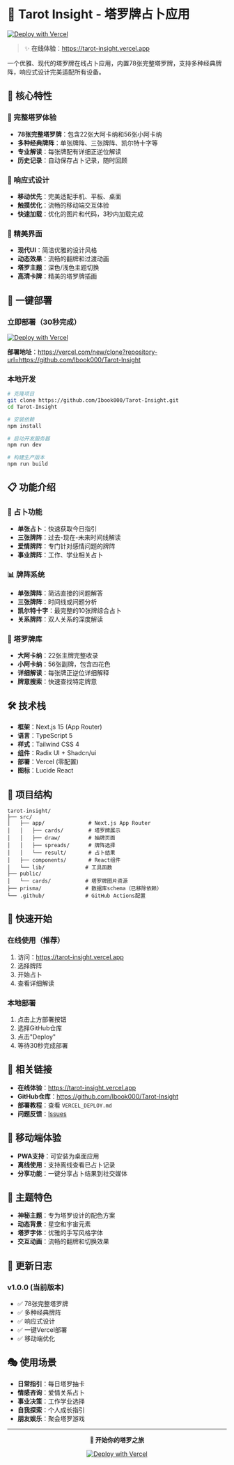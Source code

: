 # 🔮 Tarot Insight - 塔罗牌占卜应用

[![Deploy with Vercel](https://vercel.com/button)](https://vercel.com/new/clone?repository-url=https://github.com/Ibook000/Tarot-Insight)

> ✨ **在线体验**：https://tarot-insight.vercel.app

一个优雅、现代的塔罗牌在线占卜应用，内置78张完整塔罗牌，支持多种经典牌阵，响应式设计完美适配所有设备。

## 🌟 核心特性

### 🎯 完整塔罗体验
- **78张完整塔罗牌**：包含22张大阿卡纳和56张小阿卡纳
- **多种经典牌阵**：单张牌阵、三张牌阵、凯尔特十字等
- **专业解读**：每张牌配有详细正逆位解读
- **历史记录**：自动保存占卜记录，随时回顾

### 📱 响应式设计
- **移动优先**：完美适配手机、平板、桌面
- **触摸优化**：流畅的移动端交互体验
- **快速加载**：优化的图片和代码，3秒内加载完成

### 🎨 精美界面
- **现代UI**：简洁优雅的设计风格
- **动态效果**：流畅的翻牌和过渡动画
- **塔罗主题**：深色/浅色主题切换
- **高清卡牌**：精美的塔罗牌插画

## 🚀 一键部署

### 立即部署（30秒完成）
[![Deploy with Vercel](https://vercel.com/button)](https://vercel.com/new/clone?repository-url=https://github.com/Ibook000/Tarot-Insight)

**部署地址**：https://vercel.com/new/clone?repository-url=https://github.com/Ibook000/Tarot-Insight

### 本地开发
```bash
# 克隆项目
git clone https://github.com/Ibook000/Tarot-Insight.git
cd Tarot-Insight

# 安装依赖
npm install

# 启动开发服务器
npm run dev

# 构建生产版本
npm run build
```

## 📋 功能介绍

### 🔮 占卜功能
- **单张占卜**：快速获取今日指引
- **三张牌阵**：过去-现在-未来时间线解读
- **爱情牌阵**：专门针对感情问题的牌阵
- **事业牌阵**：工作、学业相关占卜

### 📊 牌阵系统
- **单张牌阵**：简洁直接的问题解答
- **三张牌阵**：时间线或问题分析
- **凯尔特十字**：最完整的10张牌综合占卜
- **关系牌阵**：双人关系的深度解读

### 🎴 塔罗牌库
- **大阿卡纳**：22张主牌完整收录
- **小阿卡纳**：56张副牌，包含四花色
- **详细解读**：每张牌正逆位详细解释
- **牌意搜索**：快速查找特定牌意

## 🛠️ 技术栈

- **框架**：Next.js 15 (App Router)
- **语言**：TypeScript 5
- **样式**：Tailwind CSS 4
- **组件**：Radix UI + Shadcn/ui
- **部署**：Vercel (零配置)
- **图标**：Lucide React

## 📁 项目结构

```
tarot-insight/
├── src/
│   ├── app/              # Next.js App Router
│   │   ├── cards/        # 塔罗牌展示
│   │   ├── draw/         # 抽牌页面
│   │   ├── spreads/      # 牌阵选择
│   │   └── result/       # 占卜结果
│   ├── components/       # React组件
│   └── lib/             # 工具函数
├── public/
│   └── cards/           # 塔罗牌图片资源
├── prisma/              # 数据库schema（已移除依赖）
└── .github/             # GitHub Actions配置
```

## 🎯 快速开始

### 在线使用（推荐）
1. 访问：https://tarot-insight.vercel.app
2. 选择牌阵
3. 开始占卜
4. 查看详细解读

### 本地部署
1. 点击上方部署按钮
2. 选择GitHub仓库
3. 点击"Deploy"
4. 等待30秒完成部署

## 🔗 相关链接

- **在线体验**：https://tarot-insight.vercel.app
- **GitHub仓库**：https://github.com/Ibook000/Tarot-Insight
- **部署教程**：查看 `VERCEL_DEPLOY.md`
- **问题反馈**：[Issues](https://github.com/Ibook000/Tarot-Insight/issues)

## 📱 移动端体验

- **PWA支持**：可安装为桌面应用
- **离线使用**：支持离线查看已占卜记录
- **分享功能**：一键分享占卜结果到社交媒体

## 🎨 主题特色

- **神秘主题**：专为塔罗设计的配色方案
- **动态背景**：星空和宇宙元素
- **塔罗字体**：优雅的手写风格字体
- **交互动画**：流畅的翻牌和切换效果

## 🌙 更新日志

### v1.0.0 (当前版本)
- ✅ 78张完整塔罗牌
- ✅ 多种经典牌阵
- ✅ 响应式设计
- ✅ 一键Vercel部署
- ✅ 移动端优化

## 🎭 使用场景

- **日常指引**：每日塔罗抽卡
- **情感咨询**：爱情关系占卜
- **事业决策**：工作学业选择
- **自我探索**：个人成长指引
- **朋友娱乐**：聚会塔罗游戏

---

<div align="center">

**🔮 开始你的塔罗之旅**

[![Deploy with Vercel](https://vercel.com/button)](https://vercel.com/new/clone?repository-url=https://github.com/Ibook000/Tarot-Insight)

</div>
